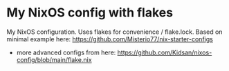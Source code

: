 # My NixOS config with flakes

My NixOS configuration. Uses flakes for convenience / flake.lock. 
Based on minimal example here: https://github.com/Misterio77/nix-starter-configs 
+ more advanced configs from here: https://github.com/Kidsan/nixos-config/blob/main/flake.nix

